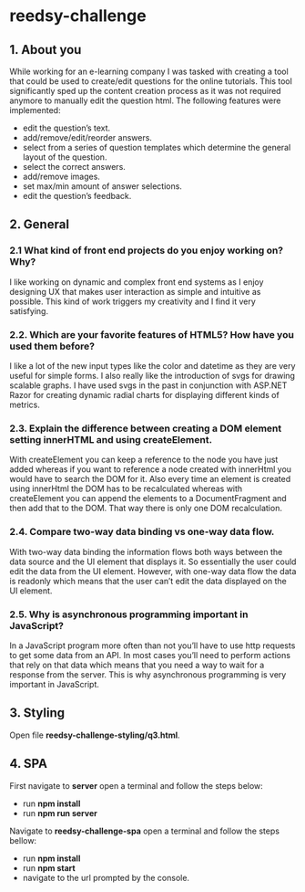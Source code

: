 # reedsy-challenge

## 1. About you

While working for an e-learning company I was tasked with creating a tool that could be used to create/edit questions for the online tutorials. This tool significantly sped up the content creation process as it was not required anymore to manually edit the question html. The following features were implemented:
* edit the question’s text.
* add/remove/edit/reorder answers.
* select from a series of question templates which determine the general layout of the question.
* select the correct answers.
* add/remove images.
* set max/min amount of answer selections.
* edit the question’s feedback. 

## 2. General

### 2.1 What kind of front end projects do you enjoy working on? Why?

I like working on dynamic and complex front end systems as I enjoy designing UX that makes user interaction as simple and intuitive as possible. This kind of work triggers my creativity and I find it very satisfying. 

### 2.2. Which are your favorite features of HTML5? How have you used them before? 

I like a lot of the new input types like the color and datetime as they are very useful for simple forms. I also really like the introduction of svgs for drawing scalable graphs. I have used svgs in the past in conjunction with ASP.NET Razor for creating dynamic radial charts for displaying different kinds of metrics. 

### 2.3. Explain the difference between creating a DOM element setting innerHTML and using createElement. 

With createElement you can keep a reference to the node you have just added whereas if you want to reference a node created with innerHtml you would have to search the DOM for it. Also every time an element is created using innerHtml the DOM has to be recalculated whereas with createElement you can append the elements to a DocumentFragment and then add that to the DOM. That way there is only one DOM recalculation. 

### 2.4. Compare two-way data binding vs one-way data flow. 

With two-way data binding the information flows both ways between the data source and the UI element that displays it. So essentially the user could edit the data from the UI element. However, with one-way data flow the data is readonly which means that the user can’t edit the data displayed on the UI element. 

### 2.5. Why is asynchronous programming important in JavaScript? 

In a JavaScript program more often than not you’ll have to use http requests to get some data from an API. In most cases you’ll need to perform actions that rely on that data which means that you need a way to wait for a response from the server. This is why asynchronous programming is very important in JavaScript. 

## 3. Styling

Open file **reedsy-challenge-styling/q3.html**.

## 4. SPA

First navigate to **server** open a terminal and follow the steps below:
* run **npm install**
* run **npm run server**

Navigate to **reedsy-challenge-spa** open a terminal and follow the steps bellow:
* run **npm install**
* run **npm start**
* navigate to the url prompted by the console.

